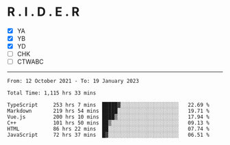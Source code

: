 # R . I . D . E . R

- [x] YA
- [x] YB
- [x] YD
- [ ] CHK
- [ ] CTWABC

---

<!--START_SECTION:waka-->

```text
From: 12 October 2021 - To: 19 January 2023

Total Time: 1,115 hrs 33 mins

TypeScript     253 hrs 7 mins  █████▓░░░░░░░░░░░░░░░░░░░   22.69 %
Markdown       219 hrs 54 mins █████░░░░░░░░░░░░░░░░░░░░   19.71 %
Vue.js         200 hrs 10 mins ████▒░░░░░░░░░░░░░░░░░░░░   17.94 %
C++            101 hrs 50 mins ██▒░░░░░░░░░░░░░░░░░░░░░░   09.13 %
HTML           86 hrs 22 mins  ██░░░░░░░░░░░░░░░░░░░░░░░   07.74 %
JavaScript     72 hrs 37 mins  █▓░░░░░░░░░░░░░░░░░░░░░░░   06.51 %
```

<!--END_SECTION:waka-->
